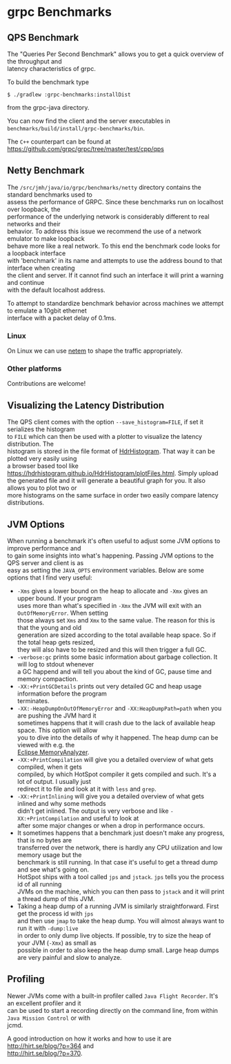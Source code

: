 grpc Benchmarks
==============================================

## QPS Benchmark

The "Queries Per Second Benchmark" allows you to get a quick overview of the throughput and  
latency characteristics of grpc.  

To build the benchmark type  

```
$ ./gradlew :grpc-benchmarks:installDist
```

from the grpc-java directory.  

You can now find the client and the server executables in `benchmarks/build/install/grpc-benchmarks/bin`.  

The `C++` counterpart can be found at https://github.com/grpc/grpc/tree/master/test/cpp/qps  

## Netty Benchmark

The `/src/jmh/java/io/grpc/benchmarks/netty` directory contains the standard benchmarks used to  
assess the performance of GRPC. Since these benchmarks run on localhost over loopback, the  
performance of the underlying network is considerably different to real networks and their  
behavior. To address this issue we recommend the use of a network emulator to make loopback  
behave more like a real network. To this end the benchmark code looks for a loopback interface  
with 'benchmark' in its name and attempts to use the address bound to that interface when creating  
the client and server. If it cannot find such an interface it will print a warning and continue  
with the default localhost address.  

To attempt to standardize benchmark behavior across machines we attempt to emulate a 10gbit ethernet  
interface with a packet delay of 0.1ms.  

### Linux

On Linux we can use [netem](https://www.linuxfoundation.org/collaborate/workgroups/networking/netem) to shape the traffic appropriately.

### Other platforms

Contributions are welcome!  


## Visualizing the Latency Distribution

The QPS client comes with the option `--save_histogram=FILE`, if set it serializes the histogram  
to `FILE` which can then be used with a plotter to visualize the latency distribution. The  
histogram is stored in the file format of [HdrHistogram](https://hdrhistogram.org/). That way it can be plotted very easily using  
a browser based tool like https://hdrhistogram.github.io/HdrHistogram/plotFiles.html. Simply upload  
the generated file and it will generate a beautiful graph for you. It also allows you to plot two or  
more histograms on the same surface in order two easily compare latency distributions.  

## JVM Options

When running a benchmark it's often useful to adjust some JVM options to improve performance and  
to gain some insights into what's happening. Passing JVM options to the QPS server and client is as  
easy as setting the `JAVA_OPTS` environment variables. Below are some options that I find very useful:   
 - `-Xms` gives a lower bound on the heap to allocate and `-Xmx` gives an upper bound. If your program  
 uses more than what's specified in `-Xmx` the JVM will exit with an `OutOfMemoryError`. When setting  
 those always set `Xms` and `Xmx` to the same value. The reason for this is that the young and old  
 generation are sized according to the total available heap space. So if the total heap gets resized,  
 they will also have to be resized and this will then trigger a full GC.  
 - `-verbose:gc` prints some basic information about garbage collection. It will log to stdout whenever  
 a GC happend and will tell you about the kind of GC, pause time and memory compaction.  
 - `-XX:+PrintGCDetails` prints out very detailed GC and heap usage information before the program  
 terminates.  
 - `-XX:-HeapDumpOnOutOfMemoryError` and `-XX:HeapDumpPath=path` when you are pushing the JVM hard it  
 sometimes happens that it will crash due to the lack of available heap space. This option will allow   
 you to dive into the details of why it happened. The heap dump can be viewed with e.g. the  
 [Eclipse MemoryAnalyzer](https://eclipse.org/mat/).  
 - `-XX:+PrintCompilation` will give you a detailed overview of what gets compiled, when it gets   
 compiled, by which HotSpot compiler it gets compiled and such. It's a lot of output. I usually just  
 redirect it to file and look at it with `less` and `grep`.  
 - `-XX:+PrintInlining` will give you a detailed overview of what gets inlined and why some methods  
 didn't get inlined. The output is very verbose and like `-XX:+PrintCompilation` and useful to look at  
 after some major changes or when a drop in performance occurs.  
 - It sometimes happens that a benchmark just doesn't make any progress, that is no bytes are  
 transferred over the network, there is hardly any CPU utilization and low memory usage but the  
 benchmark is still running. In that case it's useful to get a thread dump and see what's going on.  
 HotSpot ships with a tool called `jps` and `jstack`. `jps` tells you the process id of all running  
 JVMs on the machine, which you can then pass to `jstack` and it will print a thread dump of this JVM.    
 - Taking a heap dump of a running JVM is similarly straightforward. First get the process id with `jps`  
 and then use `jmap` to take the heap dump. You will almost always want to run it with `-dump:live`  
 in order to only dump live objects. If possible, try to size the heap of your JVM (`-Xmx`) as small as  
 possible in order to also keep the heap dump small. Large heap dumps are very painful and slow to analyze.   

## Profiling

Newer JVMs come with a built-in profiler called `Java Flight Recorder`. It's an excellent profiler and it  
can be used to start a recording directly on the command line,  from within `Java Mission Control` or with  
jcmd.  

A good introduction on how it works and how to use it are http://hirt.se/blog/?p=364 and  
http://hirt.se/blog/?p=370.
